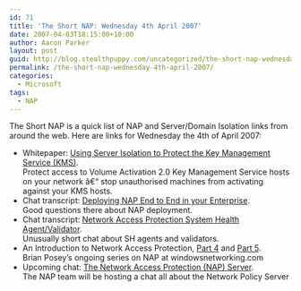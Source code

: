 ```yaml
---
id: 71
title: 'The Short NAP: Wednesday 4th April 2007'
date: 2007-04-03T18:15:00+10:00
author: Aaron Parker
layout: post
guid: http://blog.stealthpuppy.com/uncategorized/the-short-nap-wednesday-4th-april-2007
permalink: /the-short-nap-wednesday-4th-april-2007/
categories:
  - Microsoft
tags:
  - NAP
---
```

The Short NAP is a quick list of NAP and Server/Domain Isolation links from around the web. Here are links for Wednesday the 4th of April 2007:

  * Whitepaper: [Using Server Isolation to Protect the Key Management Service (KMS)](http://www.microsoft.com/downloads/details.aspx?FamilyID=c13c9d27-a3c9-4626-938b-fed6404d8c5e&DisplayLang=en).  
    Protect access to Volume Activation 2.0 Key Management Service hosts on your network â€“ stop unauthorised machines from activating against your KMS hosts.
  * Chat transcript: [Deploying NAP End to End in your Enterprise](http://www.microsoft.com/technet/community/chats/trans/network/07_0313_tn_nap.mspx).  
    Good questions there about NAP deployment.
  * Chat transcript: [Network Access Protection System Health Agent/Validator](http://www.microsoft.com/technet/community/chats/trans/network/07_0212_tn_nap.mspx).  
    Unusually short chat about SH agents and validators.
  * An Introduction to Network Access Protection, [Part 4](http://www.windowsnetworking.com/articles_tutorials/Introduction-Network-Access-Protection-Part4.html) and [Part 5](http://www.windowsnetworking.com/articles_tutorials/Introduction-Network-Access-Protection-Part5.html).  
    Brian Posey&#8217;s ongoing series on NAP at windowsnetworking.com
  * Upcoming chat: [The Network Access Protection (NAP) Server](http://blogs.technet.com/nap/archive/2007/04/02/longhorn-web-chat-the-network-access-protection-nap-server.aspx).  
    The NAP team will be hosting a chat all about the Network Policy Server